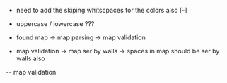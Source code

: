 - need to add the skiping whitscpaces for the colors also [-]

- uppercase / lowercase ??? 

- found map -> map parsing -> map validation 

- map validation  -> map ser by walls -> spaces in map should be ser by walls also 

-- map validation 